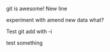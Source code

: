 git is awesome!
New line

experiment with amend
new data
what?

Test git add with -i

test something
